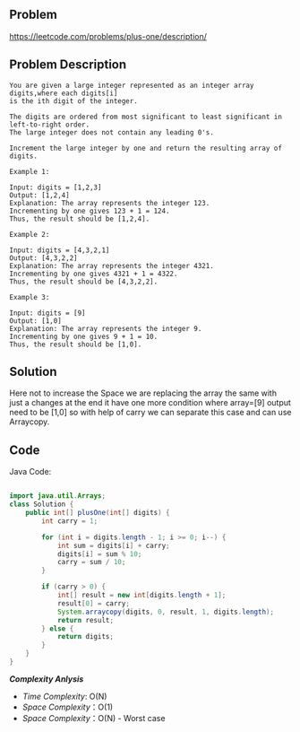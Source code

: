 ## Problem

https://leetcode.com/problems/plus-one/description/

## Problem Description

```
You are given a large integer represented as an integer array digits,where each digits[i]
is the ith digit of the integer.

The digits are ordered from most significant to least significant in left-to-right order.
The large integer does not contain any leading 0's.

Increment the large integer by one and return the resulting array of digits.
```
```
Example 1:

Input: digits = [1,2,3]
Output: [1,2,4]
Explanation: The array represents the integer 123.
Incrementing by one gives 123 + 1 = 124.
Thus, the result should be [1,2,4].

Example 2:

Input: digits = [4,3,2,1]
Output: [4,3,2,2]
Explanation: The array represents the integer 4321.
Incrementing by one gives 4321 + 1 = 4322.
Thus, the result should be [4,3,2,2].

Example 3:

Input: digits = [9]
Output: [1,0]
Explanation: The array represents the integer 9.
Incrementing by one gives 9 + 1 = 10.
Thus, the result should be [1,0].
```

## Solution
Here not to increase the Space we are replacing the array the same with just a changes at the end 
it have one more condition where array=[9] output need to be [1,0] so with help of 
carry we can separate this case and can use Arraycopy.

## Code

Java Code:
```java

import java.util.Arrays;
class Solution {
    public int[] plusOne(int[] digits) {
        int carry = 1;

        for (int i = digits.length - 1; i >= 0; i--) {
            int sum = digits[i] + carry;
            digits[i] = sum % 10;
            carry = sum / 10;
        }

        if (carry > 0) {
            int[] result = new int[digits.length + 1];
            result[0] = carry;
            System.arraycopy(digits, 0, result, 1, digits.length);
            return result;
        } else {
            return digits;
        }
    }
}

```

**_Complexity Anlysis_**

- _Time Complexity_: O(N)
- _Space Complexity_：O(1)
- _Space Complexity_：O(N) - Worst case
